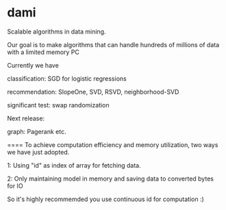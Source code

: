 dami
====

Scalable algorithms in data mining.

Our goal is to make algorithms that can handle hundreds of millions of data with a limited memory PC 

Currently we have 

classification: 
    SGD for logistic regressions
	
recommendation:
    SlopeOne, SVD, RSVD, neighborhood-SVD
	
significant test:
    swap randomization

Next release:

graph:
    Pagerank etc.

====
To achieve computation efficiency and memory utilization, two ways we have just adopted.
 
1: Using "id" as index of array for fetching data.

2: Only maintaining model in memory and saving data to converted bytes for IO

So it's highly recommemded you use continuous id for computation :)